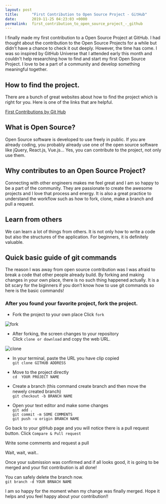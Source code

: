 ```yaml
---
layout: post
title:      "First Contribution to Open Source Project - GitHub"
date:       2019-11-25 04:23:03 +0000
permalink:  first_contribution_to_open_source_project_-_github
---
```



I finally made my first contribution to a Open Source Project at GitHub. 
I had thought about the contribution to the Open Source Projects for a while but didn’t have a chance to check it out deeply. However, the time has come. I was so inspired by GitHub Universe that I attended early this month and couldn't help researching how to find and start my first Open Source Project. I love to be a part of a community and develop something meaningful together.

## How to find the project.
There are a bunch of great websites about how to find the project which is right for you. Here is one of the links that are helpful. 

<a href="https://github.com/firstcontributions/first-contributions">First Contributions by Git Hub</a>


## What is Open Source?
Open Source software is developed to use freely in public. If you are already coding, you probably already use one of the open source software like jQuery, React.js, Vue.js… Yes, you can contribute to the project, not only use them.

## Why contributes to an Open Source Project?
Connecting with other engineers makes me feel great and I am so happy to be a part of the community. They are passionate to create the awesome projects and I love that process and energy. It is also a great practice to understand the workflow such as how to fork, clone, make a branch and pull a request.

## Learn from others
We can learn a lot of things from others. It is not only how to write a code but also the structures of the application. For beginners, it is definitely valuable.

## Quick basic guide of git commands
The reason I was away from open source contribution was I was afraid to break a code that other people already build. By forking and making changes in your own place, there is no such thing happened actually. It is a bit scary for the biginners if you don’t know how to use git commands so here is the basic commands!

### After you found your favorite project, fork the project.
- Fork the project to your own place
Click `fork`

![fork](http://yukijina.github.io/img/myimg/fork.jpg)

- After forking, the screen changes to your repository<br>
Click `clone or download` and copy the web URL.

![clone](http://yukijina.github.io/img/myimg/clone.jpg)

- In your terminal, paste the URL you have clip copied<br>
`git clone GITHUB ADDRESS`

- Move to the project directly<br>
`cd  YOUR PROJECT NAME`

- Create a branch (this command create branch and then move the newely created branch)<br>
`git checkout -b BRANCH NAME`

- Open your text editor and make some changes <br>
`git add .`<br>
`git commit -m SOME COMMENTS`<br>
`git push -u origin BRANCH NAME`<br>

Go back to your gitHub page and you will notice there is a pull request button.
Click `Compare & Pull request`

Write some comments and request a pull

Wait, wait, wait..

Once your submission was confirmed and if all looks good, it is going to be merged and your fist contribution is all done!

You can safely delete the branch now.<br>
`git branch -d YOUR BRNACH NAME`


 I am so happy for the moment when my change was finally merged. 
 Hope it helps and you feel happy about your contribution!!
 

 





 



 
  



